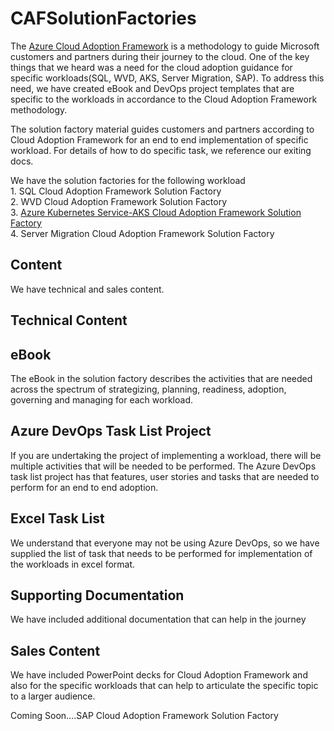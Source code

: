 # CAFSolutionFactories
The [Azure Cloud Adoption Framework](https://azure.microsoft.com/en-us/cloud-adoption-framework) is a methodology to guide Microsoft customers and partners during their journey to the cloud. One of the key things that we heard was a need for the cloud adoption guidance for specific workloads(SQL, WVD, AKS, Server Migration, SAP). To address this need, we have created eBook and DevOps project templates that are specific to the workloads in accordance to the Cloud Adoption Framework methodology. 

The solution factory material guides customers and partners according to Cloud Adoption Framework for an end to end implementation of specific workload. For details of how to do specific task, we reference our exiting docs. 

We have the solution factories for the following workload  
	1. SQL Cloud Adoption Framework Solution Factory  
	2. WVD Cloud Adoption Framework Solution Factory  
	3. [Azure Kubernetes Service-AKS Cloud Adoption Framework Solution Factory](https://github.com/Azure/AKS_CAF_SolutionFactory)  
	4. Server Migration Cloud Adoption Framework Solution Factory  

## Content   
We have technical and sales content. 

## Technical Content  
## eBook 
The eBook in the solution factory describes the activities that are needed across the spectrum of strategizing, planning, readiness, adoption, governing and managing for each workload. 

## Azure DevOps Task List Project   
If you are undertaking the project of implementing a workload, there will be multiple activities that will be needed to be performed. 
The Azure DevOps task list project has that features, user stories and tasks that are needed to perform for an end to end adoption.  

## Excel Task List  
We understand that everyone may not be using Azure DevOps, so we have supplied the list of task that needs to be performed for implementation of the workloads in excel format.
 
## Supporting Documentation     
We have included additional documentation that can help in the journey


## Sales Content
We have included PowerPoint decks for Cloud Adoption Framework and also for the specific workloads that can help to articulate the specific topic to a larger audience. 



Coming Soon….SAP Cloud Adoption Framework Solution Factory
